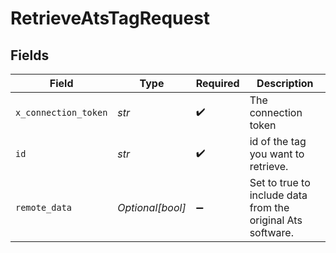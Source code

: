 # RetrieveAtsTagRequest


## Fields

| Field                                                       | Type                                                        | Required                                                    | Description                                                 |
| ----------------------------------------------------------- | ----------------------------------------------------------- | ----------------------------------------------------------- | ----------------------------------------------------------- |
| `x_connection_token`                                        | *str*                                                       | :heavy_check_mark:                                          | The connection token                                        |
| `id`                                                        | *str*                                                       | :heavy_check_mark:                                          | id of the tag you want to retrieve.                         |
| `remote_data`                                               | *Optional[bool]*                                            | :heavy_minus_sign:                                          | Set to true to include data from the original Ats software. |